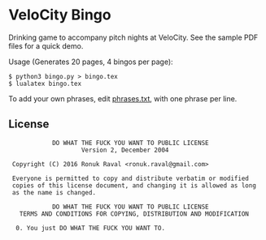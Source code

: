 VeloCity Bingo
==============

Drinking game to accompany pitch nights at VeloCity. See the sample PDF files
for a quick demo.

Usage (Generates 20 pages, 4 bingos per page):

```
$ python3 bingo.py > bingo.tex
$ lualatex bingo.tex
```

To add your own phrases, edit [phrases.txt](./phrases.txt), with one phrase per
line.

License
-------

```
            DO WHAT THE FUCK YOU WANT TO PUBLIC LICENSE
                    Version 2, December 2004

 Copyright (C) 2016 Ronuk Raval <ronuk.raval@gmail.com>

 Everyone is permitted to copy and distribute verbatim or modified
 copies of this license document, and changing it is allowed as long
 as the name is changed.

            DO WHAT THE FUCK YOU WANT TO PUBLIC LICENSE
   TERMS AND CONDITIONS FOR COPYING, DISTRIBUTION AND MODIFICATION

  0. You just DO WHAT THE FUCK YOU WANT TO.
```

